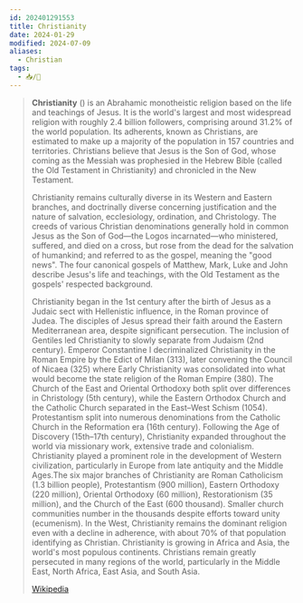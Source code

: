 ```yaml
---
id: 202401291553
title: Christianity
date: 2024-01-29
modified: 2024-07-09
aliases:
  - Christian
tags:
  - 📥/🥀
---
```

> **Christianity** () is an Abrahamic monotheistic religion based on the life and teachings of Jesus. It is the world's largest and most widespread religion with roughly 2.4 billion followers, comprising around 31.2% of the world population. Its adherents, known as Christians, are estimated to make up a majority of the population in 157 countries and territories. Christians believe that Jesus is the Son of God, whose coming as the Messiah was prophesied in the Hebrew Bible (called the Old Testament in Christianity) and chronicled in the New Testament.
>
> Christianity remains culturally diverse in its Western and Eastern branches, and doctrinally diverse concerning justification and the nature of salvation, ecclesiology, ordination, and Christology. The creeds of various Christian denominations generally hold in common Jesus as the Son of God—the Logos incarnated—who ministered, suffered, and died on a cross, but rose from the dead for the salvation of humankind; and referred to as the gospel, meaning the "good news". The four canonical gospels of Matthew, Mark, Luke and John describe Jesus's life and teachings, with the Old Testament as the gospels' respected background.
>
> Christianity began in the 1st century after the birth of Jesus as a Judaic sect with Hellenistic influence, in the Roman province of Judea. The disciples of Jesus spread their faith around the Eastern Mediterranean area, despite significant persecution. The inclusion of Gentiles led Christianity to slowly separate from Judaism (2nd century). Emperor Constantine I decriminalized Christianity in the Roman Empire by the Edict of Milan (313), later convening the Council of Nicaea (325) where Early Christianity was consolidated into what would become the state religion of the Roman Empire (380). The Church of the East and Oriental Orthodoxy both split over differences in Christology (5th century), while the Eastern Orthodox Church and the Catholic Church separated in the East–West Schism (1054). Protestantism split into numerous denominations from the Catholic Church in the Reformation era (16th century). Following the Age of Discovery (15th–17th century), Christianity expanded throughout the world via missionary work, extensive trade and colonialism. Christianity played a prominent role in the development of Western civilization, particularly in Europe from late antiquity and the Middle Ages.The six major branches of Christianity are Roman Catholicism (1.3 billion people), Protestantism (900 million), Eastern Orthodoxy (220 million), Oriental Orthodoxy (60 million), Restorationism (35 million), and the Church of the East (600 thousand). Smaller church communities number in the thousands despite efforts toward unity (ecumenism). In the West, Christianity remains the dominant religion even with a decline in adherence, with about 70% of that population identifying as Christian. Christianity is growing in Africa and Asia, the world's most populous continents. Christians remain greatly persecuted in many regions of the world, particularly in the Middle East, North Africa, East Asia, and South Asia.
>
> [Wikipedia](https://en.wikipedia.org/wiki/Christianity)


